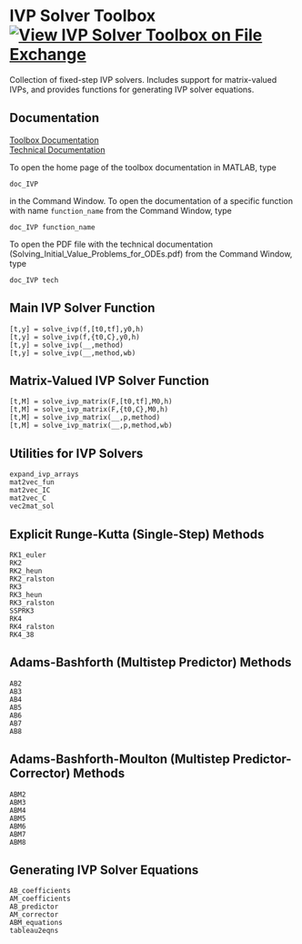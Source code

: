 # IVP Solver Toolbox [![View IVP Solver Toolbox on File Exchange](https://www.mathworks.com/matlabcentral/images/matlab-file-exchange.svg)](https://www.mathworks.com/matlabcentral/fileexchange/103975-ivp-solver-toolbox)

Collection of fixed-step IVP solvers. Includes support for matrix-valued IVPs, and provides functions for generating IVP solver equations.


## Documentation

[Toolbox Documentation](https://tamaskis.github.io/IVP_Solver_Toolbox-MATLAB/)\
[Technical Documentation](https://tamaskis.github.io/files/Solving_Initial_Value_Problems_for_ODEs.pdf)

To open the home page of the toolbox documentation in MATLAB, type

```
doc_IVP
```

in the Command Window. To open the documentation of a specific function with name `function_name` from the Command Window, type

```
doc_IVP function_name
```

To open the PDF file with the technical documentation (Solving_Initial_Value_Problems_for_ODEs.pdf) from the Command Window, type

```
doc_IVP tech
```

## Main IVP Solver Function

`[t,y] = solve_ivp(f,[t0,tf],y0,h)`\
`[t,y] = solve_ivp(f,{t0,C},y0,h)`\
`[t,y] = solve_ivp(__,method)`\
`[t,y] = solve_ivp(__,method,wb)`


## Matrix-Valued IVP Solver Function

`[t,M] = solve_ivp_matrix(F,[t0,tf],M0,h)`\
`[t,M] = solve_ivp_matrix(F,{t0,C},M0,h)`\
`[t,M] = solve_ivp_matrix(__,p,method)`\
`[t,M] = solve_ivp_matrix(__,p,method,wb)`


## Utilities for IVP Solvers
`expand_ivp_arrays`\
`mat2vec_fun`\
`mat2vec_IC`\
`mat2vec_C`\
`vec2mat_sol`


## Explicit Runge-Kutta (Single-Step) Methods

`RK1_euler`\
`RK2`\
`RK2_heun`\
`RK2_ralston`\
`RK3`\
`RK3_heun`\
`RK3_ralston`\
`SSPRK3`\
`RK4`\
`RK4_ralston`\
`RK4_38`


## Adams-Bashforth (Multistep Predictor) Methods
`AB2`\
`AB3`\
`AB4`\
`AB5`\
`AB6`\
`AB7`\
`AB8`


## Adams-Bashforth-Moulton (Multistep Predictor-Corrector) Methods
`ABM2`\
`ABM3`\
`ABM4`\
`ABM5`\
`ABM6`\
`ABM7`\
`ABM8`


## Generating IVP Solver Equations
`AB_coefficients`\
`AM_coefficients`\
`AB_predictor`\
`AM_corrector`\
`ABM_equations`\
`tableau2eqns`